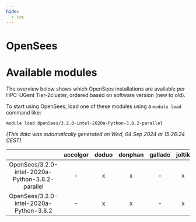 ```yaml
---
hide:
  - toc
---
```


OpenSees
========

# Available modules


The overview below shows which OpenSees installations are available per HPC-UGent Tier-2cluster, ordered based on software version (new to old).

To start using OpenSees, load one of these modules using a `module load` command like:

```shell
module load OpenSees/3.2.0-intel-2020a-Python-3.8.2-parallel
```

*(This data was automatically generated on Wed, 04 Sep 2024 at 15:26:24 CEST)*  

| |accelgor|doduo|donphan|gallade|joltik|shinx|skitty|
| :---: | :---: | :---: | :---: | :---: | :---: | :---: | :---: |
|OpenSees/3.2.0-intel-2020a-Python-3.8.2-parallel|-|x|x|-|x|-|x|
|OpenSees/3.2.0-intel-2020a-Python-3.8.2|-|x|x|-|x|-|x|
